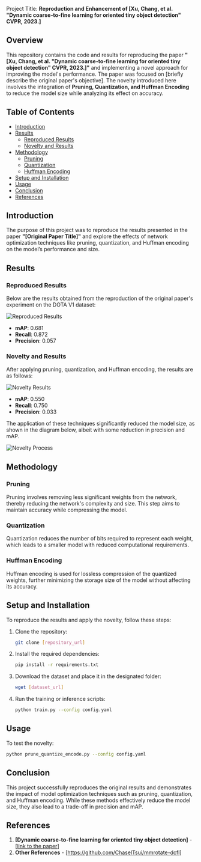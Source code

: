 Project Title: **Reproduction and Enhancement of [Xu, Chang, et al. "Dynamic coarse-to-fine learning for oriented tiny object detection" CVPR, 2023.]**

## Overview

This repository contains the code and results for reproducing the paper **"[Xu, Chang, et al. "Dynamic coarse-to-fine learning for oriented tiny object detection" CVPR, 2023.]"** and implementing a novel approach for improving the model's performance. The paper was focused on [briefly describe the original paper's objective]. The novelty introduced here involves the integration of **Pruning, Quantization, and Huffman Encoding** to reduce the model size while analyzing its effect on accuracy.

## Table of Contents

- [Introduction](#introduction)
- [Results](#results)
  - [Reproduced Results](#reproduced-results)
  - [Novelty and Results](#novelty-and-results)
- [Methodology](#methodology)
  - [Pruning](#pruning)
  - [Quantization](#quantization)
  - [Huffman Encoding](#huffman-encoding)
- [Setup and Installation](#setup-and-installation)
- [Usage](#usage)
- [Conclusion](#conclusion)
- [References](#references)

## Introduction

The purpose of this project was to reproduce the results presented in the paper **"[Original Paper Title]"** and explore the effects of network optimization techniques like pruning, quantization, and Huffman encoding on the model’s performance and size.

## Results

### Reproduced Results

Below are the results obtained from the reproduction of the original paper's experiment on the DOTA V1 dataset:

![Reproduced Results](path_to_the_image)

- **mAP**: 0.681
- **Recall**: 0.872
- **Precision**: 0.057

### Novelty and Results

After applying pruning, quantization, and Huffman encoding, the results are as follows:

![Novelty Results](path_to_the_image)

- **mAP**: 0.550
- **Recall**: 0.750
- **Precision**: 0.033

The application of these techniques significantly reduced the model size, as shown in the diagram below, albeit with some reduction in precision and mAP.

![Novelty Process](path_to_the_image)

## Methodology

### Pruning

Pruning involves removing less significant weights from the network, thereby reducing the network's complexity and size. This step aims to maintain accuracy while compressing the model.

### Quantization

Quantization reduces the number of bits required to represent each weight, which leads to a smaller model with reduced computational requirements.

### Huffman Encoding

Huffman encoding is used for lossless compression of the quantized weights, further minimizing the storage size of the model without affecting its accuracy.

## Setup and Installation

To reproduce the results and apply the novelty, follow these steps:

1. Clone the repository:
   ```bash
   git clone [repository_url]
   ```
2. Install the required dependencies:
   ```bash
   pip install -r requirements.txt
   ```
3. Download the dataset and place it in the designated folder:
   ```bash
   wget [dataset_url]
   ```
4. Run the training or inference scripts:
   ```bash
   python train.py --config config.yaml
   ```

## Usage

To test the novelty:

```bash
python prune_quantize_encode.py --config config.yaml
```

## Conclusion

This project successfully reproduces the original results and demonstrates the impact of model optimization techniques such as pruning, quantization, and Huffman encoding. While these methods effectively reduce the model size, they also lead to a trade-off in precision and mAP.

## References

1. **[Dynamic coarse-to-fine learning for oriented tiny object detection]** - [[link to the paper](https://arxiv.org/pdf/2304.08876)]
2. **Other References** - [https://github.com/ChaselTsui/mmrotate-dcfl]
